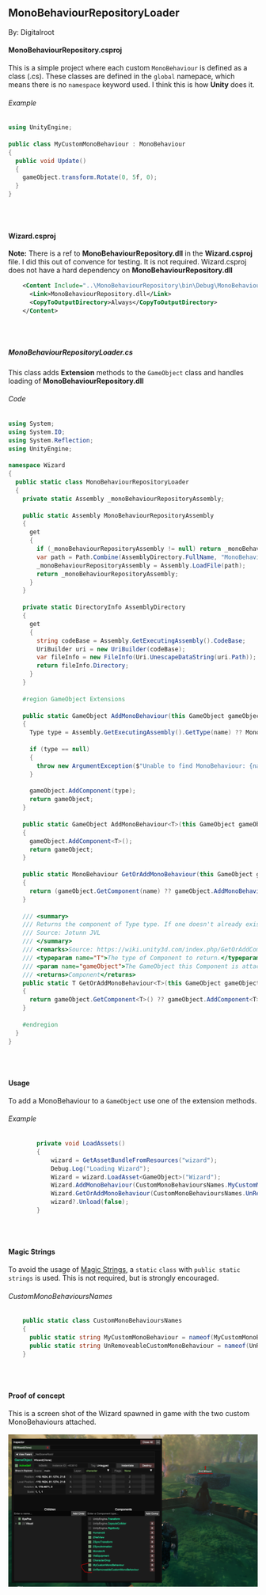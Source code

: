 ﻿## MonoBehaviourRepositoryLoader
By: Digitalroot

#### MonoBehaviourRepository.csproj

This is a simple project where each custom `MonoBehaviour` is defined as a class (.cs). 
These classes are defined in the `global` namepace, which means there is no `namespace` 
keyword used. I think this is how **Unity** does it.

###### Example
``` C#
using UnityEngine;

public class MyCustomMonoBehaviour : MonoBehaviour
{
  public void Update()
  {
    gameObject.transform.Rotate(0, 5f, 0);
  }
}

```
<br/><br/>

#### Wizard.csproj

**Note:** There is a ref to **MonoBehaviourRepository.dll** in the **Wizard.csproj** file. 
I did this out of convence for testing. It is not required. Wizard.csproj does not have 
a hard dependency on **MonoBehaviourRepository.dll**

``` xml
    <Content Include="..\MonoBehaviourRepository\bin\Debug\MonoBehaviourRepository.dll">
      <Link>MonoBehaviourRepository.dll</Link>
      <CopyToOutputDirectory>Always</CopyToOutputDirectory>
    </Content>
```
<br/><br/>

##### MonoBehaviourRepositoryLoader.cs

This class adds **Extension** methods to the `GameObject` class and handles loading of **MonoBehaviourRepository.dll** 

###### Code
``` C#
using System;
using System.IO;
using System.Reflection;
using UnityEngine;

namespace Wizard
{
  public static class MonoBehaviourRepositoryLoader
  {
    private static Assembly _monoBehaviourRepositoryAssembly;

    public static Assembly MonoBehaviourRepositoryAssembly
    {
      get
      {
        if (_monoBehaviourRepositoryAssembly != null) return _monoBehaviourRepositoryAssembly;
        var path = Path.Combine(AssemblyDirectory.FullName, "MonoBehaviourRepository.dll");
        _monoBehaviourRepositoryAssembly = Assembly.LoadFile(path);
        return _monoBehaviourRepositoryAssembly;
      }
    }

    private static DirectoryInfo AssemblyDirectory
    {
      get
      {
        string codeBase = Assembly.GetExecutingAssembly().CodeBase;
        UriBuilder uri = new UriBuilder(codeBase);
        var fileInfo = new FileInfo(Uri.UnescapeDataString(uri.Path));
        return fileInfo.Directory;
      }
    }

    #region GameObject Extensions

    public static GameObject AddMonoBehaviour(this GameObject gameObject, string name)
    {
      Type type = Assembly.GetExecutingAssembly().GetType(name) ?? MonoBehaviourRepositoryAssembly.GetType(name);

      if (type == null)
      {
        throw new ArgumentException($"Unable to find MonoBehaviour: {name}", nameof(name));
      }

      gameObject.AddComponent(type);
      return gameObject;
    }

    public static GameObject AddMonoBehaviour<T>(this GameObject gameObject) where T : MonoBehaviour
    {
      gameObject.AddComponent<T>();
      return gameObject;
    }

    public static MonoBehaviour GetOrAddMonoBehaviour(this GameObject gameObject, string name)
    {
      return (gameObject.GetComponent(name) ?? gameObject.AddMonoBehaviour(name).GetComponent(name)) as MonoBehaviour;
    }

    /// <summary>
    /// Returns the component of Type type. If one doesn't already exist on the GameObject it will be added.
    /// Source: Jotunn JVL
    /// </summary>
    /// <remarks>Source: https://wiki.unity3d.com/index.php/GetOrAddComponent</remarks>
    /// <typeparam name="T">The type of Component to return.</typeparam>
    /// <param name="gameObject">The GameObject this Component is attached to.</param>
    /// <returns>Component</returns>
    public static T GetOrAddMonoBehaviour<T>(this GameObject gameObject) where T : MonoBehaviour
    {
      return gameObject.GetComponent<T>() ?? gameObject.AddComponent<T>();
    }

    #endregion
  }
}
```
<br/><br/>

#### Usage
To add a MonoBehaviour to a `GameObject` use one of the extension methods.

###### Example
``` C#
        private void LoadAssets()
        {
            wizard = GetAssetBundleFromResources("wizard");
            Debug.Log("Loading Wizard");
            Wizard = wizard.LoadAsset<GameObject>("Wizard");
            Wizard.AddMonoBehaviour(CustomMonoBehavioursNames.MyCustomMonoBehaviour); // extension method
            Wizard.GetOrAddMonoBehaviour(CustomMonoBehavioursNames.UnRemoveableCustomMonoBehaviour); // extension method
            wizard?.Unload(false);
        }
```
<br/><br/>

#### Magic Strings
To avoid the usage of [Magic Strings](https://en.wikipedia.org/wiki/Magic_string), 
a `static` `class` with `public static strings` is used. This is not required, but 
is strongly encouraged.

###### CustomMonoBehavioursNames
``` C#
    public static class CustomMonoBehavioursNames
    {
      public static string MyCustomMonoBehaviour = nameof(MyCustomMonoBehaviour);
      public static string UnRemoveableCustomMonoBehaviour = nameof(UnRemoveableCustomMonoBehaviour);
    }
```
<br/><br/>

#### Proof of concept
This is a screen shot of the Wizard spawned in game with the two custom MonoBehaviours attached.
<br/><br>
<img src="example.png" alt="example" />
